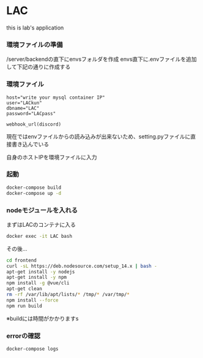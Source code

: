 # LAC
this is lab's application

### 環境ファイルの準備
/server/backendの直下にenvsフォルダを作成
envs直下に.envファイルを追加して下記の通りに作成する

### 環境ファイル
```envs
host="write your mysql container IP"
user="LACkun"
dbname="LAC"
password="LACpass"

webhook_url(discord)
```
現在ではenvファイルからの読み込みが出来ないため、setting.pyファイルに直接書き込んでいる

自身のホストIPを環境ファイルに入力

### 起動
```bash
docker-compose build
docker-compose up -d
```

### nodeモジュールを入れる
まずはLACのコンテナに入る
```bash
docker exec -it LAC bash
```

その後...
```bash
cd frontend
curl -sL https://deb.nodesource.com/setup_14.x | bash -
apt-get install -y nodejs
apt-get install -y npm
npm install -g @vue/cli
apt-get clean
rm -rf /var/lib/apt/lists/* /tmp/* /var/tmp/*
npm install --force
npm run build
```
※buildには時間がかかりますs

### errorの確認
```bash
docker-compose logs
```